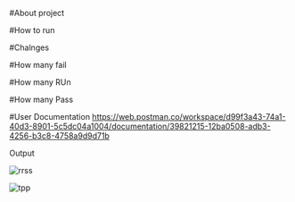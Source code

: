 #About project

#How to run

#Chalnges

#How many fail

#How many RUn

#How many Pass

#User Documentation
https://web.postman.co/workspace/d99f3a43-74a1-40d3-8901-5c5dc04a1004/documentation/39821215-12ba0508-adb3-4256-b3c8-4758a9d9d71b

Output

![rrss](https://github.com/user-attachments/assets/344e1786-447c-4ec5-b497-0f514cebe41b)

![tpp](https://github.com/user-attachments/assets/f70f594c-601c-4584-bd69-2cc805ad5859)








